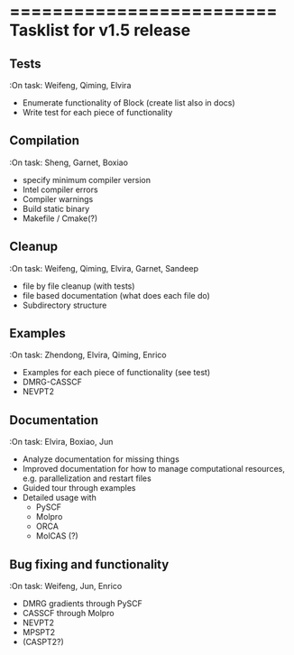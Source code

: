 =========================
Tasklist for v1.5 release
=========================

Tests
-----
:On task: Weifeng, Qiming, Elvira
- Enumerate functionality of Block (create list also in docs)
- Write test for each piece of functionality

Compilation
-----------
:On task: Sheng, Garnet, Boxiao
- specify minimum compiler version
- Intel compiler errors
- Compiler warnings 
- Build static binary
- Makefile / Cmake(?)

Cleanup
-------
:On task: Weifeng, Qiming, Elvira, Garnet, Sandeep
- file by file cleanup (with tests)
- file based documentation (what does each file do)
- Subdirectory structure

Examples
--------
:On task: Zhendong, Elvira, Qiming, Enrico
- Examples for each piece of functionality (see test)
- DMRG-CASSCF
- NEVPT2

Documentation
-------------
:On task: Elvira, Boxiao, Jun
- Analyze documentation for missing things
- Improved documentation for how to manage computational resources, e.g. parallelization
  and restart files
- Guided tour through examples
- Detailed usage with
  - PySCF
  - Molpro
  - ORCA
  - MolCAS (?)

Bug fixing and functionality
----------------------------
:On task: Weifeng, Jun, Enrico
- DMRG gradients through PySCF
- CASSCF through Molpro
- NEVPT2
- MPSPT2
- (CASPT2?)